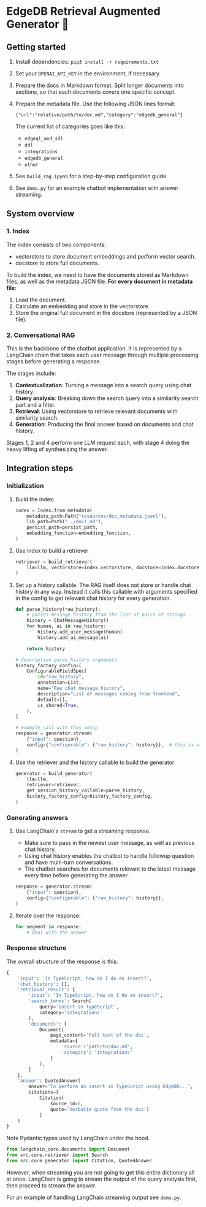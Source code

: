 # EdgeDB Retrieval Augmented Generator 🦜

## Getting started

1. Install dependencies: `pip3 install -r requirements.txt`
2. Set your `OPENAI_API_KEY` in the environment, if necessary.
3. Prepare the docs in Markdown format. Split longer documents into sections, so that each documents covers one specific concept.
4. Prepare the metadata file. Use the following JSON lines format: 

	`{"url":"relative/path/to/doc.md","category":"edgedb_general"}`
	
	The current list of categories goes like this:
	
	- `edgeql_and_sdl`
	- `ddl`
	- `integrations`
	- `edgedb_general`
	- `other`

4. See `build_rag.ipynb` for a step-by-step configuration guide.
5. See `demo.py` for an example chatbot implementation with answer streaming.

## System overview

### 1. Index

The index consists of two components:

- vectorstore to store document embeddings and perform vector search.
- docstore to store full documents.

To build the index, we need to have the documents stored as Markdown files, as well as the metadata JSON file. **For every document in metadata file**:

1. Load the document.
2. Calculate an embedding and store in the vectorstore.
3. Store the original full document in the docstore (represented by a JSON file).

### 2. Conversational RAG

This is the backbone of the chatbot application. It is represented by a LangChain chain that takes each user message through multiple processing stages before generating a response.

The stages include:

1. **Contextualization**: Turning a message into a search query using chat history.
2. **Query analysis**: Breaking down the search query into a similarity search part and a filter.
3. **Retrieval**: Using vectorstore to retrieve relevant documents with similarity search.
4. **Generation**: Producing the final answer based on documents and chat history.

Stages 1, 2 and 4 perform one LLM request each, with stage 4 doing the heavy lifting of synthesizing the answer.

## Integration steps

### Initialization

1. Build the index:

    ```python
    index = Index.from_metadata(
        metadata_path=Path("resources/doc_metadata.jsonl"),
        lib_path=Path("../docs_md"),
        persist_path=persist_path,
        embedding_function=embedding_function,
    )
    ```

2. Use index to build a retriever

    ```python
    retriever = build_retriever(
        llm=llm, vectorstore=index.vectorstore, docstore=index.docstore
    )
    ```

3. Set up a history callable. 
   The RAG itself does not store or handle chat history in any way. Instead it calls this callable with arguments specified in the config to get relevant chat history for every generation.

    ```python
    def parse_history(raw_history):
        # parses message history from the list of pairs of strings
        history = ChatMessageHistory()
        for human, ai in raw_history:
            history.add_user_message(human)
            history.add_ai_message(ai)

        return history

    # description parse_history arguments
    history_factory_config=[
        ConfigurableFieldSpec(
            id="raw_history",
            annotation=List,
            name="Raw chat message history",
            description="List of messages coming from frontend",
            default=[],
            is_shared=True,
        ),
    ]
    ```

    ```python
    # example call with this setup
    response = generator.stream(
        {"input": question},
        config={"configurable": {"raw_history": history}},  # this is where we attach raw history coming from the frontend
    )
    ```

4. Use the retriever and the history callable to build the generator

    ```python
    generator = build_generator(
        llm=llm,
        retriever=retriever,
        get_session_history_callable=parse_history,
        history_factory_config=history_factory_config,
    )
    ```

### Generating answers

1. Use LangChain's `stream` to get a streaming response.

    - Make sure to pass in the newest user message, as well as previous chat history.
    - Using chat history enables the chatbot to handle followup question and have multi-turn conversations.
    - The chatbot searches for documents relevant to the latest message every time before generating the answer.

    ```python
    response = generator.stream(
        {"input": question},
        config={"configurable": {"raw_history": history}},
    )
    ```

2. Iterate over the response:

    ```python
    for segment in response:
        # deal with the answer
    ```

### Response structure

The overall structure of the response is this:

```python
{
	'input': 'In TypeScript, how do I do an insert?',
	'chat_history': [],
	'retrieval_result': {
		'input': 'In TypeScript, how do I do an insert?',
		'search_terms': Search(
			query='insert in TypeScript',
			category='integrations'
		),
		'documents': [
			Document(
				page_content='Full text of the doc',
				metadata={
					'source':'path/to/doc.md',
					'category': 'integrations'
				}
			),
		]
	},
	'answer': QuotedAnswer(
		answer='To perform an insert in TypeScript using EdgeDB...',
		citations=[
			Citation(
				source_id=0,
				quote='Verbatim quote from the doc')
			]
	)
}
```

Note Pydantic types used by LangChain under the hood.

```python
from langchain_core.documents import Document
from src.core.retriever import Search
from src.core.generator import Citation, QuotedAnswer
```

However, when streaming you are not going to get this entire dictionary all at once. LangChain is going to stream the output of the query analysis first, then proceed to stream the answer.

For an example of handling LangChain streaming output see `demo.py`.